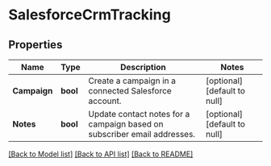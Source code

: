 # SalesforceCrmTracking

## Properties
Name | Type | Description | Notes
------------ | ------------- | ------------- | -------------
**Campaign** | **bool** | Create a campaign in a connected Salesforce account. | [optional] [default to null]
**Notes** | **bool** | Update contact notes for a campaign based on subscriber email addresses. | [optional] [default to null]

[[Back to Model list]](../README.md#documentation-for-models) [[Back to API list]](../README.md#documentation-for-api-endpoints) [[Back to README]](../README.md)

